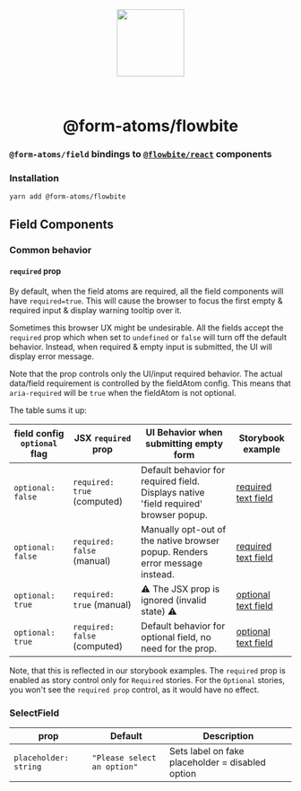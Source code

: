 <div align="center">
  <img width="120" style="margin: 32px" src="../../form-atoms-field.svg">
  <h1>@form-atoms/flowbite</h1>
</div>

### `@form-atoms/field` bindings to [`@flowbite/react`](https://flowbite-react.com/forms) components

### Installation

```
yarn add @form-atoms/flowbite
```

## Field Components

### Common behavior

#### `required` prop

By default, when the field atoms are required, all the field components will have `required=true`. This will cause the browser to focus
the first empty & required input & display warning tooltip over it.

Sometimes this browser UX might be undesirable. All the fields accept
the `required` prop which when set to `undefined` or `false` will turn off the default behavior. Instead, when required & empty input is submitted,
the UI will display error message.

Note that the prop controls only the UI/input required behavior. The actual data/field requirement is controlled by the
fieldAtom config. This means that `aria-required` will be `true` when the fieldAtom is not optional.

The table sums it up:

| field config `optional` flag | JSX `required` prop          | UI Behavior when submitting empty form                                               | Storybook example                                                                                                |
| ---------------------------- | ---------------------------- | ------------------------------------------------------------------------------------ | ---------------------------------------------------------------------------------------------------------------- |
| `optional: false`            | `required: true` (computed)  | Default behavior for required field. Displays native 'field required' browser popup. | [required text field](https://form-atoms-field.netlify.app/?path=/story/textfield--required)                     |
| `optional: false`            | `required: false` (manual)   | Manually opt-out of the native browser popup. Renders error message instead.         | [required text field](https://form-atoms-field.netlify.app/?path=/story/textfield--required&args=required:false) |
| `optional: true`             | `required: true` (manual)    | ⚠️ The JSX prop is ignored (invalid state) ⚠️                                        | [optional text field](https://form-atoms-field.netlify.app/?path=/story/textfield--optional)                     |
| `optional: true`             | `required: false` (computed) | Default behavior for optional field, no need for the prop.                           | [optional text field](https://form-atoms-field.netlify.app/?path=/story/textfield--optional)                     |

Note, that this is reflected in our storybook examples. The `required` prop is enabled as story control only for `Required` stories.
For the `Optional` stories, you won't see the `required prop` control, as it would have no effect.

### SelectField

| prop                  | Default                     | Description                                      |
| --------------------- | --------------------------- | ------------------------------------------------ |
| `placeholder: string` | `"Please select an option"` | Sets label on fake placeholder = disabled option |
